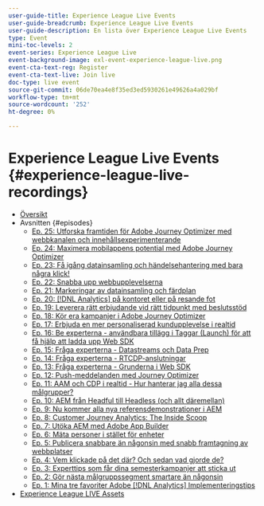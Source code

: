 ```yaml
---
user-guide-title: Experience League Live Events
user-guide-breadcrumb: Experience League Live Events
user-guide-description: En lista över Experience League Live Events
type: Event
mini-toc-levels: 2
event-series: Experience League Live
event-background-image: exl-event-experience-league-live.png
event-cta-text-reg: Register
event-cta-text-live: Join live
doc-type: live event
source-git-commit: 06de70ea4e8f35ed3ed5930261e49626a4a029bf
workflow-type: tm+mt
source-wordcount: '252'
ht-degree: 0%

---
```



# Experience League Live Events {#experience-league-live-recordings}

+ [Översikt](overview.md)
+ Avsnitten {#episodes}
   + [Ep. 25: Utforska framtiden för Adobe Journey Optimizer med webbkanalen och innehållsexperimenterande](episodes/exl-live-episode-6-14-23.md)
   + [Ep. 24: Maximera mobilappens potential med Adobe Journey Optimizer](episodes/exl-live-episode-5-24-23.md)
   + [Ep. 23: Få igång datainsamling och händelsehantering med bara några klick!](episodes/exl-live-episode-4-25-23.md)
   + [Ep. 22: Snabba upp webbupplevelserna](episodes/exl-live-episode-2-16-23.md)
   + [Ep. 21: Markeringar av datainsamling och färdplan](episodes/exl-live-episode-1-26-23.md)
   + [Ep. 20: [!DNL Analytics] på kontoret eller på resande fot](episodes/exl-live-episode-11-18-22.md)
   + [Ep. 19: Leverera rätt erbjudande vid rätt tidpunkt med beslutsstöd](episodes/exl-live-episode-10-25-22.md)
   + [Ep. 18: Kör era kampanjer i Adobe Journey Optimizer](episodes/exl-live-episode-09-22-22.md)
   + [Ep. 17: Erbjuda en mer personaliserad kundupplevelse i realtid](episodes/exl-live-episode-09-20-22.md)
   + [Ep. 16: Be experterna - användbara tillägg i Taggar (Launch) för att få hjälp att ladda upp Web SDK](episodes/exl-live-episode-08-23-22.md)
   + [Ep. 15: Fråga experterna - Datastreams och Data Prep](episodes/exl-live-episode-07-21-22.md)
   + [Ep. 14: Fråga experterna - RTCDP-anslutningar](episodes/exl-live-episode-06-23-22.md)
   + [Ep. 13: Fråga experterna - Grunderna i Web SDK](episodes/exl-live-episode-05-26-22.md)
   + [Ep. 12: Push-meddelanden med Journey Optimizer](episodes/exl-live-episode-05-12-22.md)
   + [Ep. 11: AAM och CDP i realtid - Hur hanterar jag alla dessa målgrupper?](episodes/exl-live-episode-04-28-22.md)
   + [Ep. 10: AEM från Headful till Headless (och allt däremellan)](episodes/exl-live-episode-04-21-22.md)
   + [Ep. 9: Nu kommer alla nya referensdemonstrationer i AEM](episodes/exl-live-episode-02-03-22.md)
   + [Ep. 8: Customer Journey Analytics: The Inside Scoop](episodes/exl-live-episode-08.md)
   + [Ep. 7: Utöka AEM med Adobe App Builder](episodes/exl-live-episode-07.md)
   + [Ep. 6: Mäta personer i stället för enheter](episodes/exl-live-episode-06.md)
   + [Ep. 5: Publicera snabbare än någonsin med snabb framtagning av webbplatser](episodes/exl-live-episode-05.md)
   + [Ep. 4: Vem klickade på det där? Och sedan vad gjorde de?](episodes/exl-live-episode-04.md)
   + [Ep. 3: Experttips som får dina semesterkampanjer att sticka ut](episodes/exl-live-episode-03.md)
   + [Ep. 2: Gör nästa målgruppssegment smartare än någonsin](episodes/exl-live-episode-02.md)
   + [Ep. 1: Mina tre favoriter Adobe [!DNL Analytics] Implementeringstips](episodes/exl-live-episode-01.md)
+ [Experience League LIVE Assets](exl-live-assets.md)
